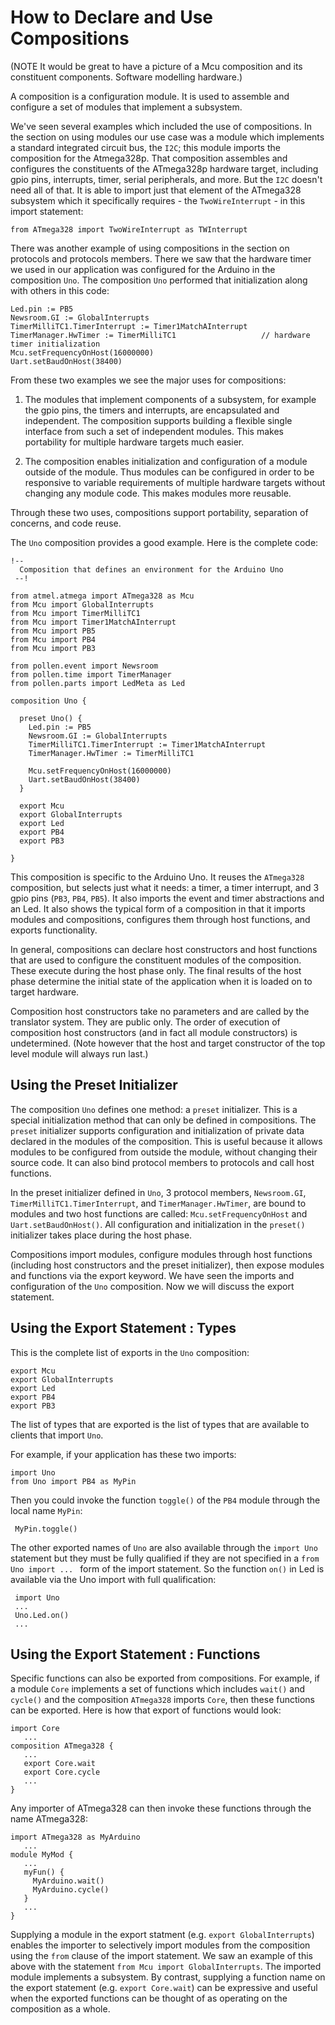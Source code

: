 
How to Declare and Use Compositions
===================================

(NOTE It would be great to have a picture of a Mcu composition and its constituent components. Software modelling hardware.)

A composition is a configuration module. It is used to assemble and configure a set of modules that implement a subsystem.  

We've seen several examples which included the use of compositions. In the section on using modules our use case was a module which implements a standard integrated circuit bus, the `I2C`; this module imports the composition for the Atmega328p. That composition assembles and configures the constituents of the ATmega328p hardware target, including gpio pins, interrupts, timer, serial peripherals, and more. But the `I2C` doesn't need all of that. It is able to import just that element of the ATmega328 subsystem which it specifically requires - the `TwoWireInterrupt` - in this import statement:

    from ATmega328 import TwoWireInterrupt as TWInterrupt

There was another example of using compositions in the section on protocols and protocols members. There we saw that the hardware timer we used in our application was configured for the Arduino in the composition `Uno`.  The composition `Uno` performed that initialization along with others in this code:

    Led.pin := PB5
    Newsroom.GI := GlobalInterrupts
    TimerMilliTC1.TimerInterrupt := Timer1MatchAInterrupt
    TimerManager.HwTimer := TimerMilliTC1                   // hardware timer initialization
    Mcu.setFrequencyOnHost(16000000)
    Uart.setBaudOnHost(38400)

From these two examples we see the major uses for compositions:

1.  The modules that implement components of a subsystem, for example the gpio pins, the timers and interrupts, are encapsulated and independent. 
The composition supports building a flexible single interface from such a set of independent modules. This makes portability for multiple hardware targets much easier.

2. The composition enables initialization and configuration of a module outside of the module. Thus modules can be configured in order to be responsive to variable requirements of multiple hardware targets without changing any module code. This makes modules more reusable.

Through these two uses, compositions support portability, separation of concerns, and code reuse. 

The `Uno` composition provides a good example. Here is the complete code:

    !--
      Composition that defines an environment for the Arduino Uno
     --!
    
    from atmel.atmega import ATmega328 as Mcu
    from Mcu import GlobalInterrupts
    from Mcu import TimerMilliTC1
    from Mcu import Timer1MatchAInterrupt
    from Mcu import PB5
    from Mcu import PB4
    from Mcu import PB3
    
    from pollen.event import Newsroom
    from pollen.time import TimerManager
    from pollen.parts import LedMeta as Led
    
    composition Uno {
    
      preset Uno() {
        Led.pin := PB5
        Newsroom.GI := GlobalInterrupts
        TimerMilliTC1.TimerInterrupt := Timer1MatchAInterrupt
        TimerManager.HwTimer := TimerMilliTC1
    
        Mcu.setFrequencyOnHost(16000000)
        Uart.setBaudOnHost(38400)
      }
    
      export Mcu
      export GlobalInterrupts
      export Led
      export PB4
      export PB3
    
    }

This composition is specific to the Arduino Uno. It reuses the `ATmega328` composition, but selects just what it needs: a timer, a timer interrupt, and 3 gpio pins (`PB3`, `PB4`, `PB5`). It also imports the event and timer abstractions and an Led. It also shows the typical form of a composition in that it imports modules and compositions, configures them through host functions, and exports functionality. 

In general, compositions can declare host constructors and host functions that are used to configure the constituent modules of the composition. These execute during the host phase only. The final results of the host phase determine the initial state of the application when it is loaded on to target hardware. 

Composition host constructors take no parameters and are called by the translator system. They are public only. The order of execution of composition host constructors (and in fact all module constructors) is undetermined. (Note however that the host and target constructor of the top level module will always run last.)

Using the Preset Initializer
---------

The composition `Uno` defines one method: a `preset` initializer. This is a special initialization method that can only be defined in compositions.  The `preset` initializer supports configuration and initialization of private data declared in the modules of the composition.  This is useful because it allows modules to be configured from outside the module, without changing their source code.  It can also bind protocol members to protocols and call host functions. 

In the preset initializer defined in `Uno`, 3 protocol members, `Newsroom.GI`, `TimerMilliTC1.TimerInterrupt`, and `TimerManager.HwTimer`, are bound to modules and two host functions are called: `Mcu.setFrequencyOnHost` and `Uart.setBaudOnHost()`. All configuration and initialization in the `preset()` initializer takes place during the host phase. 

Compositions import modules, configure modules through host functions (including host constructors and the preset initializer), then expose modules and functions via the export keyword. We have seen the imports and configuration of the `Uno` composition. Now we will discuss the export statement. 

Using the Export Statement : Types
---------

This is the complete list of exports in the `Uno` composition:

    export Mcu
    export GlobalInterrupts
    export Led
    export PB4
    export PB3

The list of types that are exported is the list of types that are available to clients that import `Uno`. 

For example, if your application has these two imports: 

    import Uno
    from Uno import PB4 as MyPin

Then you could invoke the function `toggle()` of the `PB4` module through the local name `MyPin`:

     MyPin.toggle() 

The other exported names of `Uno` are also available through the `import Uno` statement but they must be fully qualified if they are not specified in a `from Uno import ... ` form of the import statement. So the function `on()` in Led is available via the Uno import with full qualification:

     import Uno
     ...
     Uno.Led.on() 
     ...


Using the Export Statement : Functions
----------

Specific functions can also be exported from compositions. For example, if a module `Core` implements a set of functions which includes `wait()` and `cycle()` and the composition `ATmega328` imports `Core`, then these functions can be exported. Here is how that export of functions would look:

    import Core
       ... 
    composition ATmega328 {
       ...
       export Core.wait
       export Core.cycle
       ...
    }

Any importer of ATmega328 can then invoke these functions through the name ATmega328:

    import ATmega328 as MyArduino
       ... 
    module MyMod {
       ... 
       myFun() { 
         MyArduino.wait()
         MyArduino.cycle()
       }
       ... 
    }

    
Supplying a module in the export statment (e.g. `export GlobalInterrupts`) enables the importer to selectively import modules from the composition using the `from` clause of the import statement. We saw an example of this above with the statement `from Mcu import GlobalInterrupts`. The imported module implements a subsystem. By contrast, supplying a function name on the export statement (e.g. `export Core.wait`) can be expressive and useful when the exported functions can be thought of as operating on the composition as a whole. 



